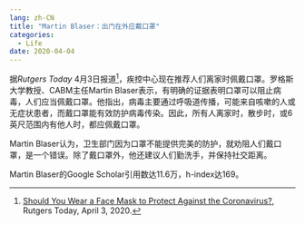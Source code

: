 ```yaml
---
lang: zh-CN
title: "Martin Blaser：出门在外应戴口罩"
categories:
  - Life
date: 2020-04-04
---
```


据*Rutgers Today* 4月3日报道[^1]，疾控中心现在推荐人们离家时佩戴口罩。罗格斯大学教授、CABM主任Martin Blaser表示，有明确的证据表明口罩可以阻止病毒，人们应当佩戴口罩。他指出，病毒主要通过呼吸道传播，可能来自咳嗽的人或无症状患者，而戴口罩能有效防护病毒传染。因此，所有人离家时，散步时，或6英尺范围内有他人时，都应佩戴口罩。

Martin Blaser认为，卫生部门因为口罩不能提供完美的防护，就劝阻人们戴口罩，是一个错误。除了戴口罩外，他还建议人们勤洗手，并保持社交距离。

Martin Blaser的Google Scholar引用数达11.6万，h-index达169。

[^1]: [Should You Wear a Face Mask to Protect Against the Coronavirus?](https://www.rutgers.edu/news/should-you-wear-face-mask-protect-against-coronavirus), Rutgers Today, April 3, 2020.
